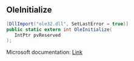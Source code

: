 ## OleInitialize

```csharp
[DllImport("ole32.dll", SetLastError = true)]
public static extern int OleInitialize(
   IntPtr pvReserved
);
```

Microsoft documentation: [Link](https://docs.microsoft.com/en-us/windows/win32/api/ole2/nf-ole2-oleinitialize)
